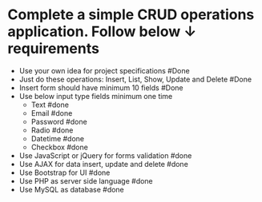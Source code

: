 # Complete a simple CRUD operations application. Follow below ↓ requirements

-  Use your own idea for project specifications #Done
- Just do these operations: Insert, List, Show, Update and Delete #Done
- Insert form should have minimum 10 fields #Done
- Use below input type fields minimum one time
	* Text #done
	* Email #done
	* Password #done
	* Radio #done
	* Datetime #done
	* Checkbox #done
- Use JavaScript or jQuery for forms validation  #done
- Use AJAX for data insert, update and delete #done
- Use Bootstrap for UI #done
- Use PHP as server side language #done
- Use MySQL as database #done
